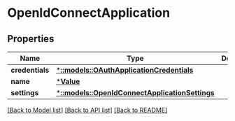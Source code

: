 # OpenIdConnectApplication

## Properties
Name | Type | Description | Notes
------------ | ------------- | ------------- | -------------
**credentials** | [***::models::OAuthApplicationCredentials**](OAuthApplicationCredentials.md) |  | [optional] 
**name** | [***Value**](.md) |  | [optional] 
**settings** | [***::models::OpenIdConnectApplicationSettings**](OpenIdConnectApplicationSettings.md) |  | [optional] 

[[Back to Model list]](../README.md#documentation-for-models) [[Back to API list]](../README.md#documentation-for-api-endpoints) [[Back to README]](../README.md)



